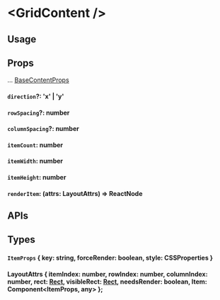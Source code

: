 # \<GridContent />

## Usage

## Props

... [BaseContentProps](types.md#basecontentprops)

#### `direction`?: 'x' | 'y'

#### `rowSpacing`?: number

#### `columnSpacing`?: number

#### `itemCount`: number

#### `itemWidth`: number

#### `itemHeight`: number

#### `renderItem`: (attrs: LayoutAttrs) => ReactNode

## APIs

## Types

#### `ItemProps` { key: string, forceRender: boolean, style: CSSProperties }

#### LayoutAttrs { itemIndex: number, rowIndex: number, columnIndex: number, rect: [Rect](types.md#rect--x-number-y-number-width-number-height-number-), visibleRect: [Rect](types.md#rect--x-number-y-number-width-number-height-number-), needsRender: boolean, Item: Component<ItemProps, any> };

